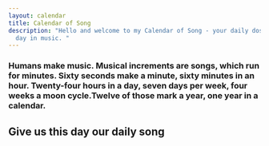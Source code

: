 ```yaml
---
layout: calendar
title: Calendar of Song
description: "Hello and welcome to my Calendar of Song - your daily dose of this
  day in music. "
---
```

### **Humans make music. Musical increments are songs, which run for minutes. Sixty seconds make a minute, sixty minutes in an hour. Twenty-four hours in a day, seven days per week, four weeks a moon cycle.Twelve of those mark a year, one year in a calendar.**

## **Give us this day our daily song**

